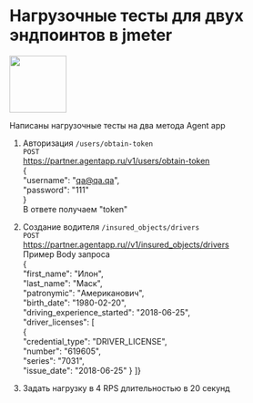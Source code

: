 # Нагрузочные тесты для двух эндпоинтов в jmeter

<div id="header"> <img src="https://media.giphy.com/media/sYYuY5oV5oKuqUHZqJ/giphy.gif" width="100"/>
</div>

Написаны нагрузочные тесты на два метода Agent app 

1. Авторизация `/users/obtain-token`
   </br> `POST`
 </br> https://partner.agentapp.ru/v1/users/obtain-token
 </br> {
 </br>	"username": "qa@qa.qa",
 </br>	"password": "111"
 </br>}
 </br>В ответе получаем "token"

2. Создание водителя `/insured_objects/drivers`
    </br> `POST` 
 </br>https://partner.agentapp.ru//v1/insured_objects/drivers
 </br> Пример Body запроса
 </br>{
 </br>  "first_name": "Илон",
 </br>  "last_name": "Маск",
 </br>  "patronymic": "Американович",
 </br>  "birth_date": "1980-02-20",
 </br>  "driving_experience_started": "2018-06-25",
 </br>  "driver_licenses": [
 </br>    {
 </br>      "credential_type": "DRIVER_LICENSE",
  </br>     "number": "619605",
 </br>      "series": "7031",
 </br>      "issue_date": "2018-06-25" } ]}

3. Задать нагрузку в 4 RPS длительностью в 20 секунд


